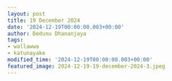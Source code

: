 ```yaml
---
layout: post
title: 19 December 2024
date: '2024-12-19T00:00:00.003+00:00'
author: Dedunu Dhananjaya
tags:
- wallawwa
- katunayake
modified_time: '2024-12-19T00:00:00.003+00:00'
featured_image: 2024-12-19-19-december-2024-3.jpeg
---
```


